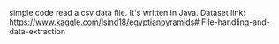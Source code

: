 simple code read a csv data file.
It's written in Java.
Dataset link: https://www.kaggle.com/lsind18/egyptianpyramids# File-handling-and-data-extraction
